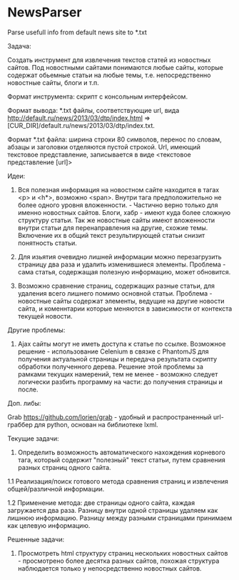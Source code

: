 # NewsParser
Parse usefull info from default news site to *.txt

Задача:

Создать инструмент для извлечения текстов статей из новостных сайтов. Под новостными сайтами понимаются любые сайты, которые содержат обьемные статьи на любые темы, т.е. непосредственно новостные сайты, блоги и т.п.

Формат инструмента: скрипт с консольным интерфейсом.

Формат вывода: *.txt файлы, соответствующие url, вида http://default.ru/news/2013/03/dtp/index.html => [CUR_DIR]/default.ru/news/2013/03/dtp/index.txt.

Формат *.txt файла: ширина строки 80 символов, перенос по словам, абзацы и заголовки отделяются пустой строкой. Url, имеющий текстовое представление, записывается в виде \<текстовое представление \[url]>

Идеи:

1. Вся полезная информация на новостном сайте находится в тагах \<p> и \<h*>, возможно \<span>. Внутри тага предположительно не более одного уровня вложенности. - Частично верно только для именно новостных сайтов. Блоги, хабр - имеют куда более сложную структуру статьи. Так же новостные сайты имеют вложенности внутри статьи для перенаправления на другие, схожие темы. Включение их в общий текст результирующей статьи снизит понятность статьи.

2. Для изьятия очевидно лишней информации можно перезагрузить страницу два раза и удалить изменившиеся элементы. Проблема - сама статья, содержащая полезную информацию, может обновится.

3. Возможно сравнение страниц, содержащих разные статьи, для удаления всего лишнего помимо основной статьи. Проблема - новостные сайты содержат элементы, ведущие на другие новости сайта, и коменнтарии которые меняются в зависимости от контекста текущей новости.

Другие проблемы:

1. Ajax сайты могут не иметь доступа к статье по ссылке. Возможное решение - использование Celenium в связке с PhantomJS для получения актуальной страницы и передача результата скрипту обработки полученного дерева. Решение этой проблемы за рамками текущих намерений, тем не менее - возможно следует логически разбить программу на части: до получения страницы и после.  

Доп. либы:

Grab https://github.com/lorien/grab - удобный и распространенный url-граббер для python, основан на библиотеке lxml.

Текущие задачи:

1. Определить возможность автоматического нахождения корневого тага, который содержит "полезный" текст статьи, путем сравнения разных страниц одного сайта.

1.1 Реализация/поиск готового метода сравнения страниц и извлечения общей/различной информации.

1.2 Применение метода: две страницы одного сайта, каждая загружается два раза. Разницу внутри одной страницы удаляем как лишнюю информацию. Разницу между разными страницами принимаем как целевую информацию.

Решенные задачи:

1. Просмотреть html структуру страниц нескольких новостных сайтов - просмотрено более десятка разных сайтов, похожая структура наблюдается только у непосредственно новостных сайтов.
